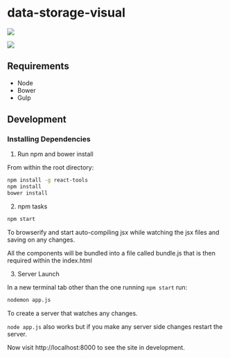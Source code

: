# data-storage-visual

![](http://i.imgur.com/f4hU54O.png?1)

![](http://i.imgur.com/XBjtVj7.png?1)


## Requirements

- Node
- Bower
- Gulp

## Development

### Installing Dependencies

1. Run npm and bower install

From within the root directory:

```sh
npm install -g react-tools
npm install
bower install
```

&nbsp;
2. npm tasks

```sh
npm start
```

To browserify and start auto-compiling jsx while watching the jsx files and saving on any changes.

All the components will be bundled into a file called bundle.js that is then required within the index.html

&nbsp;
3. Server Launch

In a new terminal tab other than the one running `npm start` run:

```sh
nodemon app.js
```

To create a server that watches any changes.

`node app.js` also works but if you make any server side changes restart the server.

Now visit http://localhost:8000 to see the site in development.
